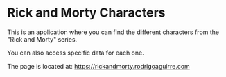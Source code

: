# Rick and Morty Characters

This is an application where you can find the different characters from the "Rick and Morty" series.

You can also access specific data for each one.

The page is located at: https://rickandmorty.rodrigoaguirre.com 
